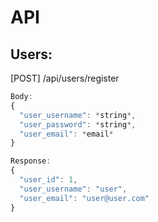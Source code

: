 # API

## Users:
[POST] /api/users/register 
```javascript
Body:
{ 
  "user_username": *string*,
  "user_password": *string*,
  "user_email": *email*
}
```
```javascript
Response:
{
  "user_id": 1,
  "user_username": "user",
  "user_email": "user@user.com"
}
```

